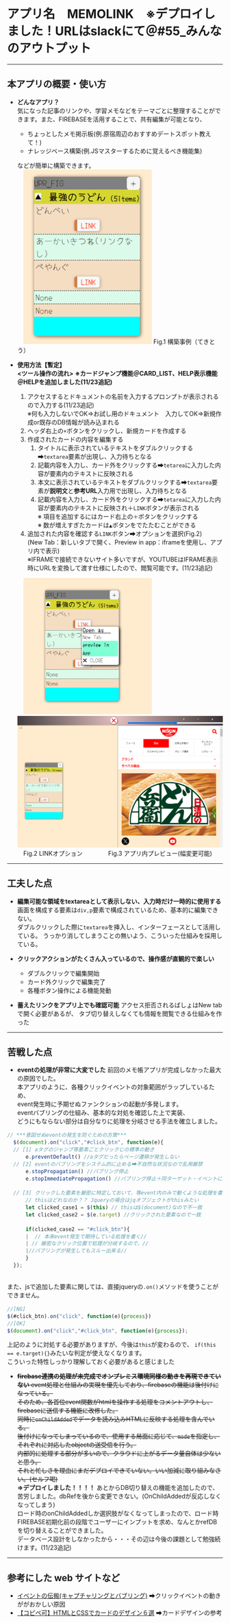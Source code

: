 # アプリ名　MEMOLINK　※デプロイしました！URLはslackにて＠#55_みんなのアウトプット
***
## 本アプリの概要・使い方
  * **どんなアプリ？**  
    気になった記事のリンクや、学習メモなどをテーマごとに整理することができます。また、FIREBASEを活用することで、共有編集が可能となり、<br>
    * ちょっとしたメモ掲示板(例.原宿周辺のおすすめデートスポット教えて！)  
    * ナレッジベース構築(例.JSマスターするために覚えるべき機能集) 

     などが簡単に構築できます。<br>
    　<img width = 300px, alt = "代替テキスト" src = "img/sample.png">
    Fig.1 構築事例（てきとう）
    
  * **使用方法【暫定】**  
  **<ツール操作の流れ>**
    **※カードジャンプ機能＠CARD_LIST、HELP表示機能＠HELPを追加しました(11/23追記)**
    1. アクセスするとドキュメントの名前を入力するプロンプトが表示されるので入力する(11/23追記)<br>
       ※何も入力しないでOK⇒お試し用のドキュメント　入力してOK⇒新規作成or既存のDB情報が読み込まれる
    1. ヘッダ右上の`+`ボタンをクリックし、新規カードを作成する  
    1. 作成されたカードの内容を編集する  
        1. タイトルに表示されているテキストをダブルクリックする➡`textarea`要素が出現し、入力待ちとなる   
        1. 記載内容を入力し、カード外をクリックする➡`tetarea`に入力した内容が要素内のテキストに反映される  
        1. 本文に表示されているテキストをダブルクリックする➡`textarea`要素が**説明文**と**参考URL**入力用で出現し、入力待ちとなる  
        1. 記載内容を入力し、カード外をクリックする➡`tetarea`に入力した内容が要素内のテキストに反映され＋`LINK`ボタンが表示される  
     ※ 項目を追加するにはカード右上の`＋`ボタンをクリックする  
     ※ 数が増えすぎたカードは`▲`ボタンをでたたむことができる  
    1. 追加された内容を確認する`LINK`ボタン➡オプションを選択(Fig.2)  
      (New Tab：新しいタブで開く、Preview in app：iframeを使用し、アプリ内で表示)  <br>
      ※IFRAMEで接続できないサイト多いですが、YOUTUBEはIFRAME表示時にURLを変換して渡す仕様にしたので、閲覧可能です。(11/23追記)

    　<img width =  300px, alt = "代替テキスト" src = "img/link_option.png">  <img width =  500px, alt = "代替テキスト" src = "img/browse_in_app.png">
       <br>   　Fig.2 LINKオプション                                                       　　　　Fig.3 アプリ内プレビュー(幅変更可能)
   

***
## 工夫した点
  * **編集可能な領域をtextareaとして表示しない、入力時だけ一時的に使用する**
    画面を構成する要素は`div,p`要素で構成されているため、基本的に編集できない。  
    ダブルクリックした際に`textarea`を挿入し、インターフェースとして活用している。
    うっかり消してしまうことの無いよう、こういった仕組みを採用している。<br>  

  * **クリックアクションがたくさん入っているので、操作感が直観的で楽しい**
    * ダブルクリックで編集開始<br>
    * カード外クリックで編集完了<br>
    * 各種ボタン操作による機能発動

  * **蓄えたリンクをアプリ上でも確認可能**
    アクセス拒否されるばしょはNew tabで開く必要があるが、
    タブ切り替えしなくても情報を閲覧できる仕組みを作った
***
## 苦戦した点
  * **eventの処理が非常に大変でした**
  前回のメモ帳アプリが完成しなかった最大の原因でした。  
  本アプリのように、各種クリックイベントの対象範囲がラップしているため、  
  event発生時に予期せぬファンクションの起動が多発します。  
  eventバブリングの仕組み、基本的な対処を確認した上で実装、  
  どうにもならない部分は自分なりに処理を分岐させる手法を確立しました。  
  ```javascript
  // ***意図せぬeventの発生を防ぐための方策***  
    $(document).on("click","#click_btn", function(e){
    // [1] aタグのジャンプ等要素ごとクリックじの標準の動き
        e.preventDefault() //aタグだったらページ遷移が発生しない 
    // [2] eventのバブリングをシステム的に止める➡不自然な状況なので乱用厳禁
        e.stopPropagation() //バブリング停止
        e.stopImmediatePropagation() //バブリング停止＋同ターゲット・イベントに対する呼び出しを行わない

    // [3] クリックした要素を厳密に特定しておいて、等event内のみで動くような処理を書く
        // thisはどれなのか？？ Jqueryの場合はjqオブジェクトがthisみたい
        let clicked_case1 = $(this) // thisは$(document)なので不一致
        let clicked_case2 = $(e.target) //クリックされた要素なので一致
        
        if(clicked_case2 == "#click_btn"){
        |  // 本来event発生で期待している処理を書く//
        | // 厳密なクリック位置で処理が分岐するので、//
        |//バブリングが発生してもスルー出来る//
        } 
    });
  ```
\
    また、jsで追加した要素に関しては、直接jqueryの`.on()`メソッドを使うことができません。
  
  ```javascript
//[NG]
$(#click_btn).on("click", function(e){process})
//[OK]
$(document).on("click","#click_btn", function(e){process});
  ```
上記のように対処する必要がありますが、今後は`this`が変わるので、
`if(this == e.target){}`みたいな判定が使えなくなります。<br>こういった特性しっかり理解しておく必要があると感じました
* ~~**firebase連携の処理が未完成でオンプレミス環境同様の動きを再現できていない**
    event処理と仕組みの実現を優先しており、firebaseの機能は後付けになっている。<br>そのため、各首位event関数がhtmlを操作する処理をコメントアウトし、<br>firebaseに送信する機能に改修した。<br>同時に`onChildAdded`でデータを読み込みHTMLに反映する処理を含んでいる。<br>後付けになってしまっているので、使用する局面に応じて、`mode`を指定し、<br>それぞれに対応したobjectの送受信を行う。<br>内部的に処理する部分が多いので、クラウドに上がるデータ量自体は少ないと思う。<br>それと忙しさを理由にまだデプロイできていない。いい加減に取り組みなさい。(セルフ喝)~~ <br>
  **=>デプロイしました！！！！** あとからDB切り替えの機能を追加したので、苦労しました。dbRefを後から変更できない。(OnChildAddedが反応しなくなってしまう)<br>
   ロード時のonChildAddedしか選択肢がなくなってしまったので、ロード時FIREBASE初期化前の段階でユーザーにインプットを求め、なんとかrefDBを切り替えることができました。<br>
   データベース設計をしなかったから・・・その辺は今後の課題として勉強続けます。(11/23追記)

***
## 参考にした web サイトなど
* [イベントの伝搬(キャプチャリングとバブリング)](https://www.javadrive.jp/javascript/event/index10.html)
➡クリックイベントの動きががおかしい原因
* [【コピペ可】HTMLとCSSでカードのデザイン６選](https://eclair.blog/examples-of-card/)
➡カードデザインの参考
  
